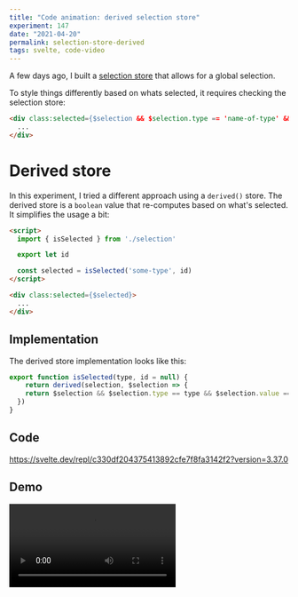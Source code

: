 ```yaml
---
title: "Code animation: derived selection store"
experiment: 147
date: "2021-04-20"
permalink: selection-store-derived
tags: svelte, code-video
---
```


A few days ago, I built a [selection store](/posts/selection-store) that allows for a global selection.

To style things differently based on whats selected, it requires checking the selection store:

```html
<div class:selected={$selection && $selection.type == 'name-of-type' && $selection.id == 'some-id'}>
  ...
</div>
```

# Derived store

In this experiment, I tried a different approach using a `derived()` store. The derived store is a `boolean` value that re-computes based on what's selected. It simplifies the usage a bit:

```html
<script>
  import { isSelected } from './selection'

  export let id

  const selected = isSelected('some-type', id)
</script>

<div class:selected={$selected}>
  ...
</div>
```

## Implementation

The derived store implementation looks like this:

```javascript
export function isSelected(type, id = null) {
	return derived(selection, $selection => {
    return $selection && $selection.type == type && $selection.value == id
  })
}
```

## Code

https://svelte.dev/repl/c330df204375413892cfe7f8fa3142f2?version=3.37.0

## Demo

<video controls src="https://res.cloudinary.com/dzwnkx0mk/video/upload/v1618931734/1000experiments.dev/selection-store-with-derived_ovaz0z.mp4"/>

## Notes

-
